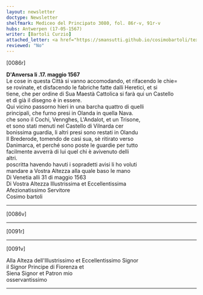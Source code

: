 ```yaml
---
layout: newsletter
doctype: Newsletter
shelfmark: Mediceo del Principato 3080, fol. 86r-v, 91r-v
hubs: Antwerpen (17-05-1567)
writer: [Bartoli Curzio]
attached_letter: <a href="https://smansutti.github.io/cosimobartoli/texts/2978_087/">2978_087</a>
reviewed: "No"
---
```


[0086r]  
  
  
<strong>D'Anversa li .17. maggio 1567</strong>  
Le cose in questa Città si vanno accomodando, et rifacendo le chie=  
se rovinate, et disfacendo le fabriche fatte dalli Heretici, et si  
tiene, che per ordine di Sua Maestà Cattolica si farà qui un Castello  
et di già il disegno è in essere.  
Qui vicino passorno hieri in una barcha quattro di quelli  
principali, che furno presi in Olanda in quella Nava.  
che sono il Cochi, Vennghes, L'Andalot, et un Trisone,  
et sono stati menuti nel Castello di Vilnarda cer  
bonissima guardia, li altri presi sono restati in Olandu  
Il Brederode, tomendo de casi sua, sè ritirato verso  
Danimarca, et perché sono poste le guardie per tutto  
facilmente avverrà di lui quel chi è avivenuto delli  
altri.  
poscritta havendo havuti i sopradetti avisi li ho voluti  
mandare a Vostra Altezza alla quale baso le mano  
Di Venetia alli 31 di maggio 1563  
Di Vostra Altezza Illustrissima et Eccellentissima  
Afezionatissimo Servitore  
Cosimo bartoli  
  
---  

[0086v]  
  
  
  
---  

[0091r]  
  
  
  
---  

[0091v]  
  
  
Alla Alteza dell'Illustrissimo et Eccellentissimo Signor  
il Signor Principe di Fiorenza et  
Siena Signor et Patron mio  
osservantissimo  
  
---  

